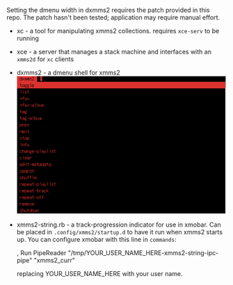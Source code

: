 Setting the dmenu width in dxmms2 requires the patch provided in this repo. The patch hasn't been tested; application may require manual effort.

* xc - a tool for manipulating xmms2 collections. requires `xce-serv` to be running
* xce - a server that manages a stack machine and interfaces with an `xmms2d` for `xc` clients
* dxmms2 - a dmenu shell for xmms2
  ![dxmms2 screenie](/dxmms2.png)
* xmms2-string.rb - a track-progression indicator for use in xmobar. Can be placed in `.config/xmms2/startup.d` to have it run when xmms2 starts up.
  You can configure xmobar with this line in `commands`: 

    , Run PipeReader "/tmp/YOUR_USER_NAME_HERE-xmms2-string-ipc-pipe" "xmms2_curr"

  replacing YOUR_USER_NAME_HERE with your user name.
